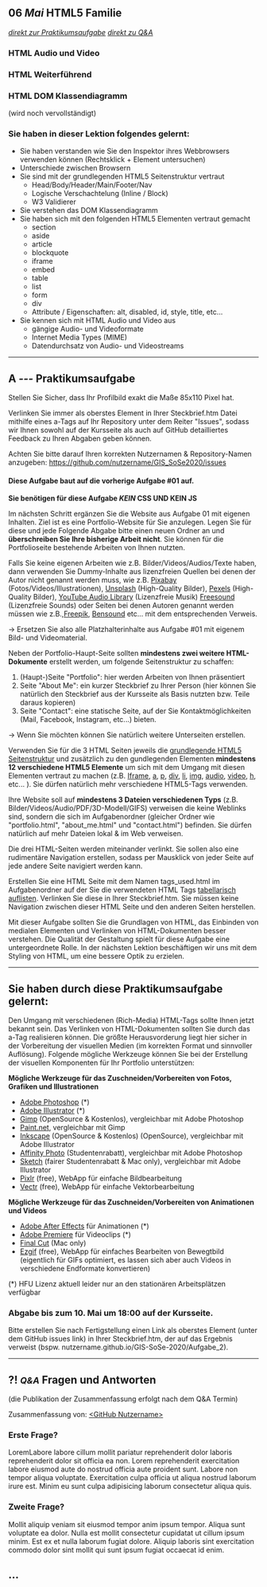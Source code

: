 ## **06 _Mai_** HTML5 Familie

*[direkt zur Praktikumsaufgabe](#a--praktikumsaufgabe)*
*[direkt zu Q&A](#-qa-fragen-und-antworten)*


### HTML Audio und Video

### HTML Weiterführend

### HTML DOM Klassendiagramm

(wird noch vervollständigt)

### Sie haben in dieser Lektion folgendes gelernt:
- Sie haben verstanden wie Sie den Inspektor ihres Webbrowsers verwenden können (Rechtsklick + Element untersuchen)
- Unterschiede zwischen Browsern
- Sie sind mit der grundlegenden HTML5 Seitenstruktur vertraut
  - Head/Body/Header/Main/Footer/Nav
  - Logische Verschachtelung (Inline / Block)
  - W3 Validierer
- Sie verstehen das DOM Klassendiagramm
- Sie haben sich mit den folgenden HTML5 Elementen vertraut gemacht
  - section
  - aside
  - article
  - blockquote
  - iframe
  - embed
  - table
  - list
  - form
  - div
  - Attribute / Eigenschaften: alt, disabled, id, style, title, etc…
- Sie kennen sich mit HTML Audio und Video aus
  - gängige Audio- und Videoformate
  - Internet Media Types (MIME)
  - Datendurchsatz von Audio- und Videostreams

---

## **A _---_** Praktikumsaufgabe

Stellen Sie Sicher, dass Ihr Profilbild exakt die Maße 85x110 Pixel hat. 

Verlinken Sie immer als oberstes Element in Ihrer Steckbrief.htm Datei mithilfe eines a-Tags auf Ihr Repository unter dem Reiter "Issues", sodass wir Ihnen sowohl auf der Kursseite als auch auf GitHub detailliertes Feedback zu Ihren Abgaben geben können. 

Achten Sie bitte darauf Ihren korrekten Nutzernamen & Repository-Namen anzugeben:
https://github.com/nutzername/GIS_SoSe2020/issues

#### Diese Aufgabe baut auf die vorherige Aufgabe #01 auf.

**Sie benötigen für diese Aufgabe _KEIN_ CSS UND KEIN JS**

Im nächsten Schritt ergänzen Sie die Website aus Aufgabe 01 mit eigenen Inhalten. Ziel ist es eine Portfolio-Website für Sie anzulegen. Legen Sie für diese und jede Folgende Abgabe bitte einen neuen Ordner an und **überschreiben Sie Ihre bisherige Arbeit nicht**. Sie können für die Portfolioseite bestehende Arbeiten von Ihnen nutzten. 

Falls Sie keine eigenen Arbeiten wie  z.B. Bilder/Videos/Audios/Texte haben, dann verwenden Sie Dummy-Inhalte aus lizenzfreien Quellen bei denen der Autor nicht genannt werden muss, wie z.B. [Pixabay](https://pixabay.com/) (Fotos/Videos/Illustrationen), [Unsplash](https://unsplash.com/) (High-Quality Bilder), [Pexels](https://pexels.com/) (High-Quality Bilder), [YouTube Audio Library](https://www.youtube.com/audiolibrary/music?nv=1) (Lizenzfreie Musik) [Freesound](https://freesound.org/) (Lizenzfreie Sounds) oder Seiten bei denen Autoren genannt werden müssen wie z.B.,[Freepik](https://www.freepik.com/), [Bensound](https://www.bensound.com/) etc... mit dem entsprechenden Verweis.

-> Ersetzen Sie also alle Platzhalterinhalte aus Aufgabe #01 mit eigenem Bild- und Videomaterial.

Neben der Portfolio-Haupt-Seite sollten **mindestens zwei weitere HTML-Dokumente** erstellt werden, um folgende Seitenstruktur zu schaffen:

1. (Haupt-)Seite "Portfolio": hier werden Arbeiten von Ihnen präsentiert
2. Seite "About Me": ein kurzer Steckbrief zu Ihrer Person (hier können Sie natürlich den Steckbrief aus der Kursseite als Basis nutzten bzw. Teile daraus kopieren)
3. Seite "Contact": eine statische Seite, auf der Sie Kontaktmöglichkeiten (Mail, Facebook, Instagram, etc...) bieten.

-> Wenn Sie möchten können Sie natürlich weitere Unterseiten erstellen.

Verwenden Sie für die 3 HTML Seiten jeweils die [grundlegende HTML5 Seitenstruktur](https://www.w3schools.com/tags/tag_doctype.asp) und zusätzlich zu den gundlegenden Elementen **mindestens 12 verschiedene HTML5 Elemente** um sich mit dem Umgang mit diesen Elementen vertraut zu machen (z.B. [Iframe](https://www.w3schools.com/tags/tag_iframe.asp), [a](https://www.w3schools.com/tags/tag_a.asp), [p](https://www.w3schools.com/tags/tag_p.asp), [div](https://www.w3schools.com/tags/tag_div.ASP), [li](https://www.w3schools.com/tags/tag_li.asp), [img](https://www.w3schools.com/tags/tag_img.asp), [audio](https://www.w3schools.com/html/html5_audio.asp), [video](https://www.w3schools.com/tags/tag_video.asp), [h](https://www.w3schools.com/tags/tag_hn.asp), etc... ). Sie dürfen natürlich mehr verschiedene HTML5-Tags verwenden.

Ihre Website soll auf **mindestens 3 Dateien verschiedenen Typs** (z.B. Bilder/Videos/Audio/PDF/3D-Modell/GIFS) verweisen die keine Weblinks sind, sondern die sich im Aufgabenordner (gleicher Ordner wie "portfolio.html", "about_me.html" und "contact.html") befinden. Sie dürfen natürlich auf mehr Dateien lokal & im Web verweisen.

Die drei HTML-Seiten werden miteinander verlinkt. Sie sollen also eine rudimentäre Navigation erstellen, sodass per Mausklick von jeder Seite auf jede andere Seite navigiert werden kann.

Erstellen Sie eine HTML Seite mit dem Namen tags_used.html im Aufgabenordner auf der Sie die verwendeten HTML Tags [tabellarisch auflisten](https://www.w3schools.com/html/html_tables.asp). Verlinken Sie diese in Ihrer Steckbrief.htm. Sie müssen keine Navigation zwischen dieser HTML Seite und den anderen Seiten herstellen.

Mit dieser Aufgabe sollten Sie die Grundlagen von HTML, das Einbinden von medialen Elementen und Verlinken von HTML-Dokumenten besser verstehen. Die Qualität der Gestaltung spielt für diese Aufgabe eine untergeordnete Rolle. In der nächsten Lektion beschäftigen wir uns mit dem Styling von HTML, um eine bessere Optik zu erzielen.

---

## Sie haben durch diese Praktikumsaufgabe gelernt:

Den Umgang mit verschiedenen (Rich-Media) HTML-Tags sollte Ihnen jetzt bekannt sein. Das Verlinken von HTML-Dokumenten sollten Sie durch das a-Tag realisieren können.
Die größte Herausvorderung liegt hier sicher in der Vorbereitung der visuellen Medien (im korrekten Format und sinnvoller Auflösung).
Folgende mögliche Werkzeuge können Sie bei der Erstellung der visuellen Komponenten für Ihr Portfolio unterstützen:

**Mögliche Werkzeuge für das Zuschneiden/Vorbereiten von Fotos, Grafiken und Illustrationen**
- [Adobe Photoshop](https://www.adobe.com/de/products/photoshop.html) (*)
- [Adobe Illustrator](https://www.adobe.com/de/products/illustrator.html) (*)
- [Gimp](https://www.gimp.org/) (OpenSource & Kostenlos), vergleichbar mit Adobe Photoshop
- [Paint.net](https://www.getpaint.net/), vergleichbar mit Gimp
- [Inkscape](https://inkscape.org/de/) (OpenSource & Kostenlos) (OpenSource), vergleichbar mit Adobe Illustrator
- [Affinity Photo](https://affinity.serif.com/de/education/) (Studentenrabatt), vergleichbar mit Adobe Photoshop
- [Sketch](https://www.sketch.com/store/edu/) (fairer Studentenrabatt & Mac only), vergleichbar mit Adobe Illustrator
- [Pixlr](https://pixlr.com) (free), WebApp für einfache Bildbearbeitung
- [Vectr](https://vectr.com) (free), WebApp für einfache Vektorbearbeitung

**Mögliche Werkzeuge für das Zuschneiden/Vorbereiten von Animationen und Videos**
- [Adobe After Effects](https://www.adobe.com/de/products/aftereffects.html) für Animationen (*)
- [Adobe Premiere](https://www.adobe.com/de/products/premiere.html) für Videoclips (*)
- [Final Cut](https://www.apple.com/de/final-cut-pro/) (Mac only)
- [Ezgif](https://ezgif.com) (free), WebApp für einfaches Bearbeiten von Bewegtbild (eigentlich für GIFs optimiert, es lassen sich aber auch Videos in verschiedene Endformate konvertieren)

(*) HFU Lizenz aktuell leider nur an den stationären Arbeitsplätzen verfügbar

### **Abgabe bis zum 10. Mai um 18:00 auf der Kursseite.**

Bitte erstellen Sie nach Fertigstellung einen Link als oberstes Element (unter dem GitHub issues link) in Ihrer Steckbrief.htm, der auf das Ergebnis verweist (bspw. nutzername.github.io/GIS-SoSe-2020/Aufgabe_2).


---

## **?! _<small>Q&A</small>_** Fragen und Antworten

(die Publikation der Zusammenfassung erfolgt nach dem Q&A Termin)

Zusammenfassung von: [&lt;GitHub Nutzername&gt;](https://github.com/link-zu-github-profil)

### Erste Frage?
LoremLabore labore cillum mollit pariatur reprehenderit dolor laboris reprehenderit dolor sit officia ea non. Lorem reprehenderit exercitation labore eiusmod aute do nostrud officia aute proident sunt. Labore non tempor aliqua voluptate. Exercitation culpa officia ut aliqua nostrud laborum irure est. Minim eu sunt culpa adipisicing laborum consectetur aliqua quis.

### Zweite Frage?
Mollit aliquip veniam sit eiusmod tempor anim ipsum tempor. Aliqua sunt voluptate ea dolor. Nulla est mollit consectetur cupidatat ut cillum ipsum minim. Est ex et nulla laborum fugiat dolore. Aliquip laboris sint exercitation commodo dolor sint mollit qui sunt ipsum fugiat occaecat id enim.

## ...
